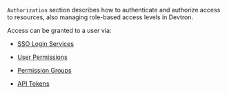 `Authorization` section describes how to authenticate and authorize access to resources, also managing role-based access levels in Devtron. 

Access can be granted to a user via:

* [SSO Login Services](../sso-login.md)

* [User Permissions](user-access.md)

* [Permission Groups](permission-groups.md)

* [API Tokens](api-tokens.md)
